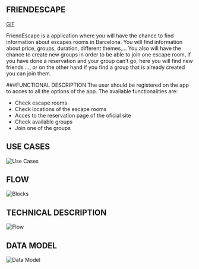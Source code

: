 

## FRIENDESCAPE
[GIF](https://gph.is/1jL2MVz)

<p>FriendEscape is a application where you will have the chance to find information about escapes rooms in Barcelona. You will find information about price, groups, duration, different themes,... You also will have the chance to create new groups in order to be able to join one escape room, if you have done a reservation and your group can't go, here you will find new friends ..., or on the other hand if you find a group that is already created you can join them. 
</p>

###FUNCTIONAL DESCRIPTION
The user should be registered on the app to acces to all the options of the app. The available functionalities are: 
* Check escape rooms
* Check locations of the escape rooms
* Acces to the reservation page of the oficial site
* Check available groups
* Join one of the groups

## USE CASES
![Use Cases](./usecases.jpg)


## FLOW
![Blocks](./block-diagram.png)
## TECHNICAL DESCRIPTION
![Flow](./flow.jpg)

## DATA MODEL
![Data Model](./datamodel.jpg)


